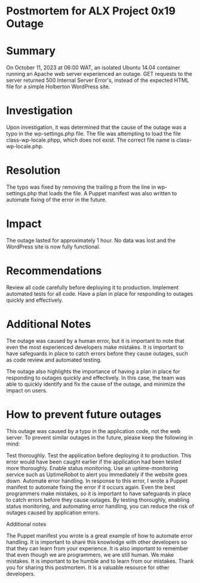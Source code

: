 # Postmortem for ALX Project 0x19 Outage

# Summary

On October 11, 2023 at 06:00 WAT, an isolated Ubuntu 14.04 container running an Apache web server experienced an outage. GET requests to the server returned 500 Internal Server Error's, instead of the expected HTML file for a simple Holberton WordPress site.

# Investigation

Upon investigation, it was determined that the cause of the outage was a typo in the wp-settings.php file. The file was attempting to load the file class-wp-locale.phpp, which does not exist. The correct file name is class-wp-locale.php.

# Resolution

The typo was fixed by removing the trailing p from the line in wp-settings.php that loads the file. A Puppet manifest was also written to automate fixing of the error in the future.

# Impact

The outage lasted for approximately 1 hour. No data was lost and the WordPress site is now fully functional.

# Recommendations

Review all code carefully before deploying it to production.
Implement automated tests for all code.
Have a plan in place for responding to outages quickly and effectively.


# Additional Notes

The outage was caused by a human error, but it is important to note that even the most experienced developers make mistakes. It is important to have safeguards in place to catch errors before they cause outages, such as code review and automated testing.

The outage also highlights the importance of having a plan in place for responding to outages quickly and effectively. In this case, the team was able to quickly identify and fix the cause of the outage, and minimize the impact on users.

# How to prevent future outages

This outage was caused by a typo in the application code, not the web server. To prevent similar outages in the future, please keep the following in mind:

Test thoroughly. Test the application before deploying it to production. This error would have been caught earlier if the application had been tested more thoroughly.
Enable status monitoring. Use an uptime-monitoring service such as UptimeRobot to alert you immediately if the website goes down.
Automate error handling. In response to this error, I wrote a Puppet manifest to automate fixing the error if it occurs again.
Even the best programmers make mistakes, so it is important to have safeguards in place to catch errors before they cause outages. By testing thoroughly, enabling status monitoring, and automating error handling, you can reduce the risk of outages caused by application errors.

Additional notes

The Puppet manifest you wrote is a great example of how to automate error handling. It is important to share this knowledge with other developers so that they can learn from your experience.
It is also important to remember that even though we are programmers, we are still human. We make mistakes. It is important to be humble and to learn from our mistakes.
Thank you for sharing this postmortem. It is a valuable resource for other developers.

